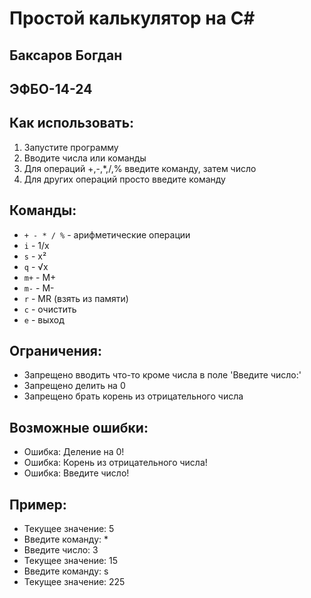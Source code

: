 # Простой калькулятор на C#
## Баксаров Богдан
## ЭФБО-14-24

## Как использовать:
1. Запустите программу
2. Вводите числа или команды
3. Для операций +,-,*,/,% введите команду, затем число
4. Для других операций просто введите команду

## Команды:
- `+ - * / %` - арифметические операции
- `i` - 1/x
- `s` - x²
- `q` - √x
- `m+` - M+
- `m-` - M-
- `r` - MR (взять из памяти)
- `c` - очистить
- `e` - выход

## Ограничения:
- Запрещено вводить что-то кроме числа в поле 'Введите число:'
- Запрещено делить на 0
- Запрещено брать корень из отрицательного числа

## Возможные ошибки:
- Ошибка: Деление на 0!
- Ошибка: Корень из отрицательного числа!
- Ошибка: Введите число!

## Пример:
- Текущее значение: 5
- Введите команду: *
- Введите число: 3
- Текущее значение: 15
- Введите команду: s
- Текущее значение: 225

